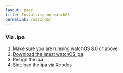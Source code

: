 ```yaml
---
layout: page
title: Installing on watchOS
permalink: /watchOS/
---
```


### Via .ipa
1. Make sure you are running watchOS 8.0 or above
2. [Download the latest watchOS ipa](https://github.com/Lrdsnow/watchcord-public/releases)
3. Resign the ipa
4. Sideload the ipa via Xcodes